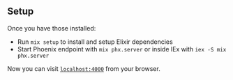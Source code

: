 ## Setup

Once you have those installed:

- Run `mix setup` to install and setup Elixir dependencies
- Start Phoenix endpoint with `mix phx.server` or inside IEx with `iex -S mix phx.server`

Now you can visit [`localhost:4000`](http://localhost:4000) from your browser.
